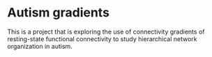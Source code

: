 # Autism gradients #

This is a project that is exploring the use of connectivity gradients of resting-state functional connectivity to study hierarchical network organization in autism.
